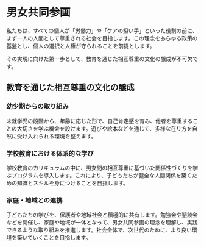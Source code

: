 # 男女共同参画

私たちは、すべての個人が「労働力」や「ケアの担い手」といった役割の前に、まず一人の人間として尊重される社会を目指します。この理念をあらゆる政策の基盤とし、個人の選択と人権が守られることを前提とします。

その実現に向けた第一歩として、教育を通じた相互尊重の文化の醸成が不可欠です。

## 教育を通じた相互尊重の文化の醸成

### 幼少期からの取り組み
未就学児の段階から、年齢に応じた形で、自己肯定感を育み、他者を尊重することの大切さを学ぶ機会を設けます。遊びや絵本などを通じて、多様な在り方を自然に受け入れられる環境を整えます。

### 学校教育における体系的な学び
学校教育のカリキュラムの中に、男女間の相互尊重に基づいた関係性づくりを学ぶプログラムを導入します。これにより、子どもたちが健全な人間関係を築くための知識とスキルを身につけることを目指します。

### 家庭・地域との連携
子どもたちの学びを、保護者や地域社会と積極的に共有します。勉強会や懇談会などを開催し、家庭や地域が一体となって、男女共同参画の理念を理解し、実践できるような取り組みを推進します。社会全体で、次世代のために、より良い環境を築いていくことを目指します。
